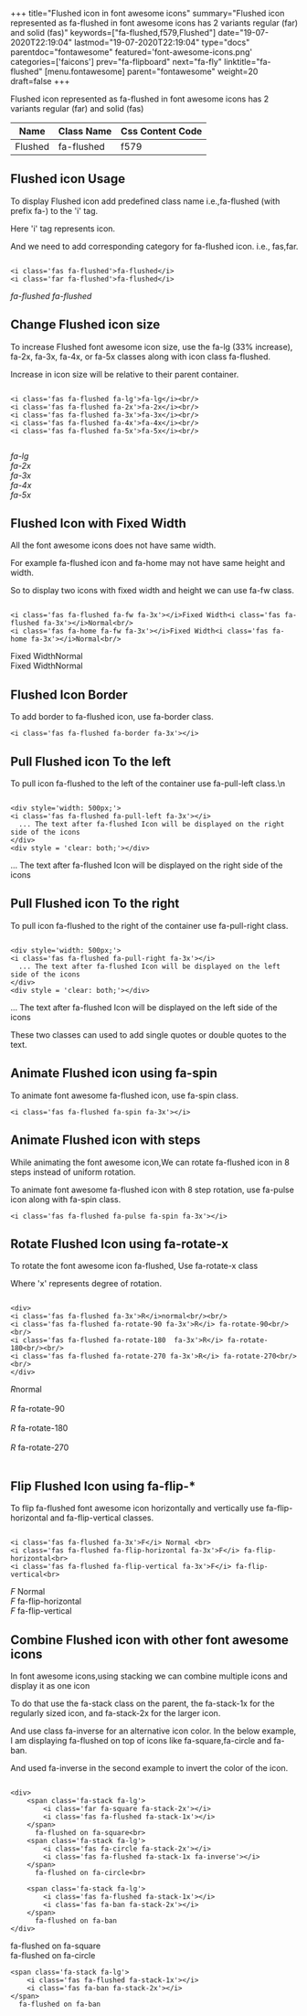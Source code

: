 +++
title="Flushed icon in font awesome icons"
summary="Flushed icon represented as fa-flushed in font awesome icons has 2 variants regular (far) and solid (fas)"
keywords=["fa-flushed,f579,Flushed"]
date="19-07-2020T22:19:04"
lastmod="19-07-2020T22:19:04"
type="docs"
parentdoc="fontawesome"
featured='font-awesome-icons.png'
categories=['faicons']
prev="fa-flipboard"
next="fa-fly"
linktitle="fa-flushed"
[menu.fontawesome]
parent="fontawesome"
weight=20
draft=false
+++


Flushed icon represented as fa-flushed in font awesome icons has 2 variants regular (far) and solid (fas)

<div class='table-responsive'><table class='table'><thead><tr><th>Name</th><th>Class Name</th><th>Css Content Code</th></tr></thead><tbody><tr><td>Flushed</td><td>fa-flushed</td><td>f579</td></tr></tbody></table></div>



## Flushed icon Usage

To display Flushed icon add predefined class name i.e.,fa-flushed (with prefix fa-) to the 'i' tag.

Here 'i' tag represents icon.

And we need to add corresponding category for fa-flushed icon. i.e., fas,far.


```

<i class='fas fa-flushed'>fa-flushed</i>
<i class='far fa-flushed'>fa-flushed</i>
```

<i class='fas fa-flushed'>fa-flushed</i>
<i class='far fa-flushed'>fa-flushed</i>




## Change Flushed icon size
To increase Flushed font awesome icon size, use the fa-lg (33% increase), fa-2x, fa-3x, fa-4x, or fa-5x classes along with icon class fa-flushed.

Increase in icon size will be relative to their parent container. 

```

<i class='fas fa-flushed fa-lg'>fa-lg</i><br/>
<i class='fas fa-flushed fa-2x'>fa-2x</i><br/>
<i class='fas fa-flushed fa-3x'>fa-3x</i><br/>
<i class='fas fa-flushed fa-4x'>fa-4x</i><br/>
<i class='fas fa-flushed fa-5x'>fa-5x</i><br/>
            
```

<i class='fas fa-flushed fa-lg'>fa-lg</i><br/>
<i class='fas fa-flushed fa-2x'>fa-2x</i><br/>
<i class='fas fa-flushed fa-3x'>fa-3x</i><br/>
<i class='fas fa-flushed fa-4x'>fa-4x</i><br/>
<i class='fas fa-flushed fa-5x'>fa-5x</i><br/>
            



## Flushed Icon with Fixed Width 

All the font awesome icons does not have same width.

For example fa-flushed icon and fa-home may not have same height and width.

So to display two icons with fixed width and height we can use fa-fw class.


```

<i class='fas fa-flushed fa-fw fa-3x'></i>Fixed Width<i class='fas fa-flushed fa-3x'></i>Normal<br/>
<i class='fas fa-home fa-fw fa-3x'></i>Fixed Width<i class='fas fa-home fa-3x'></i>Normal<br/>
```

<i class='fas fa-flushed fa-fw fa-3x'></i>Fixed Width<i class='fas fa-flushed fa-3x'></i>Normal<br/>
<i class='fas fa-home fa-fw fa-3x'></i>Fixed Width<i class='fas fa-home fa-3x'></i>Normal<br/>



## Flushed Icon Border 

To add border to fa-flushed icon, use fa-border class.


```
<i class='fas fa-flushed fa-border fa-3x'></i>

```
<i class='fas fa-flushed fa-border fa-3x'></i>





## Pull Flushed icon To the left

To pull icon fa-flushed to the left of the container use fa-pull-left class.\n

```

<div style='width: 500px;'>
<i class='fas fa-flushed fa-pull-left fa-3x'></i>
  ... The text after fa-flushed Icon will be displayed on the right side of the icons
</div>
<div style = 'clear: both;'></div>
```

<div style='width: 500px;'>
<i class='fas fa-flushed fa-pull-left fa-3x'></i>
  ... The text after fa-flushed Icon will be displayed on the right side of the icons
</div>
<div style = 'clear: both;'></div>




## Pull Flushed icon To the right
To pull icon fa-flushed to the right of the container use fa-pull-right class.

```

<div style='width: 500px;'>
<i class='fas fa-flushed fa-pull-right fa-3x'></i>
  ... The text after fa-flushed Icon will be displayed on the left side of the icons
</div>
<div style = 'clear: both;'></div>
```

<div style='width: 500px;'>
<i class='fas fa-flushed fa-pull-right fa-3x'></i>
  ... The text after fa-flushed Icon will be displayed on the left side of the icons
</div>
<div style = 'clear: both;'></div>

These two classes can used to add single quotes or double quotes to the text.


## Animate Flushed icon using fa-spin
To animate font awesome fa-flushed icon, use fa-spin class.

```
<i class='fas fa-flushed fa-spin fa-3x'></i>
```
<i class='fas fa-flushed fa-spin fa-3x'></i>




## Animate Flushed icon with steps
While animating the font awesome icon,We can rotate fa-flushed icon in 8 steps instead of uniform rotation.

To animate font awesome fa-flushed icon with 8 step rotation, use fa-pulse icon along with fa-spin class.


```
<i class='fas fa-flushed fa-pulse fa-spin fa-3x'></i>

```
<i class='fas fa-flushed fa-pulse fa-spin fa-3x'></i>





## Rotate Flushed Icon using fa-rotate-x
To rotate the font awesome icon fa-flushed, Use fa-rotate-x class

Where 'x' represents degree of rotation.


```

<div>
<i class='fas fa-flushed fa-3x'>R</i>normal<br/><br/>
<i class='fas fa-flushed fa-rotate-90 fa-3x'>R</i> fa-rotate-90<br/><br/> 
<i class='fas fa-flushed fa-rotate-180  fa-3x'>R</i> fa-rotate-180<br/><br/> 
<i class='fas fa-flushed fa-rotate-270 fa-3x'>R</i> fa-rotate-270<br/><br/>
</div>
```

<div>
<i class='fas fa-flushed fa-3x'>R</i>normal<br/><br/>
<i class='fas fa-flushed fa-rotate-90 fa-3x'>R</i> fa-rotate-90<br/><br/> 
<i class='fas fa-flushed fa-rotate-180  fa-3x'>R</i> fa-rotate-180<br/><br/> 
<i class='fas fa-flushed fa-rotate-270 fa-3x'>R</i> fa-rotate-270<br/><br/>
</div>




## Flip Flushed Icon using fa-flip-*
To flip fa-flushed font awesome icon horizontally and vertically use fa-flip-horizontal and fa-flip-vertical classes. 

```

<i class='fas fa-flushed fa-3x'>F</i> Normal <br>
<i class='fas fa-flushed fa-flip-horizontal fa-3x'>F</i> fa-flip-horizontal<br>
<i class='fas fa-flushed fa-flip-vertical fa-3x'>F</i> fa-flip-vertical<br>
```

<i class='fas fa-flushed fa-3x'>F</i> Normal <br>
<i class='fas fa-flushed fa-flip-horizontal fa-3x'>F</i> fa-flip-horizontal<br>
<i class='fas fa-flushed fa-flip-vertical fa-3x'>F</i> fa-flip-vertical<br>




## Combine Flushed icon with other font awesome icons
In font awesome icons,using stacking we can combine multiple icons and display it as one icon 

To do that use the fa-stack class on the parent, the fa-stack-1x for the regularly sized icon, and fa-stack-2x for the larger icon.

And use class fa-inverse for an alternative icon color. 
In the below example, I am displaying fa-flushed on top of icons like fa-square,fa-circle and fa-ban.

And used fa-inverse in the second example to invert the color of the icon.

```

<div>
    <span class='fa-stack fa-lg'>
        <i class='far fa-square fa-stack-2x'></i>
        <i class='fas fa-flushed fa-stack-1x'></i>
    </span>
      fa-flushed on fa-square<br>
    <span class='fa-stack fa-lg'>
        <i class='fas fa-circle fa-stack-2x'></i>
        <i class='fas fa-flushed fa-stack-1x fa-inverse'></i>
    </span>
      fa-flushed on fa-circle<br>

    <span class='fa-stack fa-lg'>
        <i class='fas fa-flushed fa-stack-1x'></i>
        <i class='fas fa-ban fa-stack-2x'></i>
    </span>
      fa-flushed on fa-ban
</div>
```

<div>
    <span class='fa-stack fa-lg'>
        <i class='far fa-square fa-stack-2x'></i>
        <i class='fas fa-flushed fa-stack-1x'></i>
    </span>
      fa-flushed on fa-square<br>
    <span class='fa-stack fa-lg'>
        <i class='fas fa-circle fa-stack-2x'></i>
        <i class='fas fa-flushed fa-stack-1x fa-inverse'></i>
    </span>
      fa-flushed on fa-circle<br>

    <span class='fa-stack fa-lg'>
        <i class='fas fa-flushed fa-stack-1x'></i>
        <i class='fas fa-ban fa-stack-2x'></i>
    </span>
      fa-flushed on fa-ban
</div>






